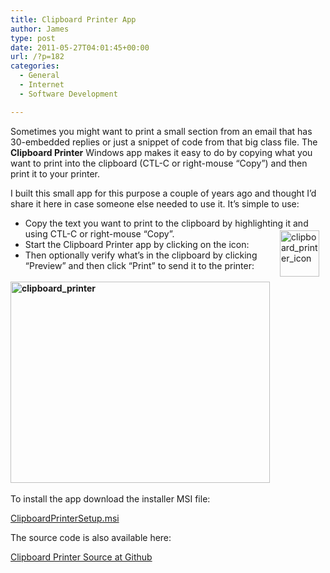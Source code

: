 ```yaml
---
title: Clipboard Printer App
author: James
type: post
date: 2011-05-27T04:01:45+00:00
url: /?p=182
categories:
  - General
  - Internet
  - Software Development

---
```

Sometimes you might want to print a small section from an email that has 30-embedded replies or just a snippet of code from that big class file. The **Clipboard Printer** Windows app makes it easy to do by copying what you want to print into the clipboard (CTL-C or right-mouse “Copy”) and then print it to your printer.

I built this small app for this purpose a couple of years ago and thought I’d share it here in case someone else needed to use it. It’s simple to use:

  * Copy the text you want to print to the clipboard by highlighting it and using CTL-C or right-mouse “Copy”. [<img style="border-right-width: 0px;margin: 3px 10px 3px 0px;padding-left: 0px;padding-right: 0px;float: right;border-top-width: 0px;border-bottom-width: 0px;border-left-width: 0px;padding-top: 0px" border="0" alt="clipboard_printer_icon" align="right" src="http://www.culbertsonexchange.com/wp/wp-content/uploads/2011/05/clipboard_printer_icon_thumb.png" width="63" height="74" />][1] 
  * Start the Clipboard Printer app by clicking on the icon: 
  * Then optionally verify what’s in the clipboard by clicking “Preview” and then click “Print” to send it to the printer: 

**<span style="color: #286ea0"><a href="http://www.culbertsonexchange.com/wp/wp-content/uploads/2011/05/clipboard_printer.png"><img style="border-right-width: 0px;margin: 3px auto;padding-left: 0px;padding-right: 0px;float: none;border-top-width: 0px;border-bottom-width: 0px;border-left-width: 0px;padding-top: 0px" border="0" alt="clipboard_printer" src="http://www.culbertsonexchange.com/wp/wp-content/uploads/2011/05/clipboard_printer_thumb.png" width="415" height="322" /></a></span>**

To install the app download the installer MSI file:

<a href="http://www.culbertsonexchange.com/downloads/ClipboardPrinterSetup.msi" target="_blank">ClipboardPrinterSetup.msi</a>

The source code is also available here:

<a href="https://github.com/turnkey-commerce/Clipboard-Printer" target="_blank">Clipboard Printer Source at Github</a>

 [1]: http://www.culbertsonexchange.com/wp/wp-content/uploads/2011/05/clipboard_printer_icon.png